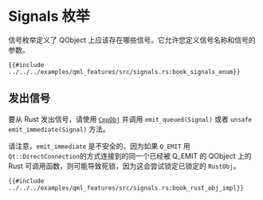 <!--
SPDX-FileCopyrightText: 2022 Klarälvdalens Datakonsult AB, a KDAB Group company <info@kdab.com>
SPDX-FileContributor: Andrew Hayzen <andrew.hayzen@kdab.com>

SPDX-License-Identifier: MIT OR Apache-2.0
-->

# Signals 枚举

信号枚举定义了 QObject 上应该存在哪些信号。它允许您定义信号名称和信号的参数。

```rust,ignore,noplayground
{{#include ../../../examples/qml_features/src/signals.rs:book_signals_enum}}
```

## 发出信号

要从 Rust 发出信号，请使用 [`CppObj`](./cpp_object.md) 并调用 `emit_queued(Signal)` 或者 `unsafe emit_immediate(Signal)` 方法。

请注意，`emit_immediate` 是不安全的，因为如果 `Q_EMIT` 用 `Qt::DirectConnection`的方式连接到的同一个已经被 Q_EMIT 的 QObject 上的 Rust 可调用函数，则可能导致死锁，因为这会尝试锁定已锁定的 `RustObj`。

```rust,ignore,noplayground
{{#include ../../../examples/qml_features/src/signals.rs:book_rust_obj_impl}}
```
